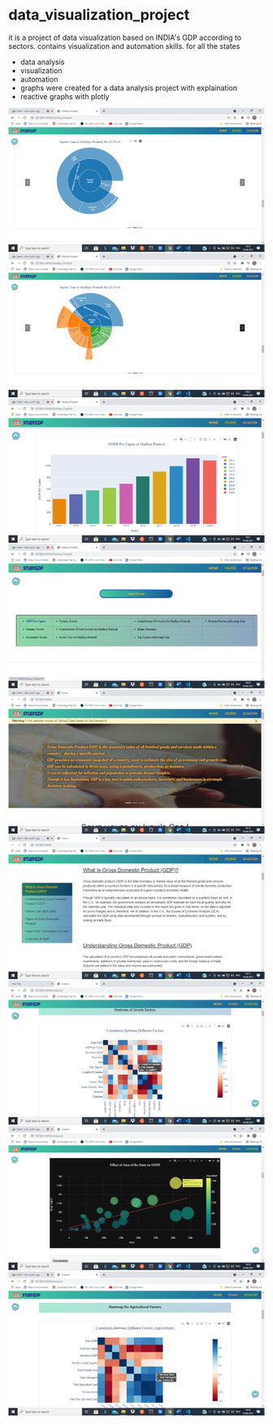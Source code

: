 # data_visualization_project
it is a project of data visualization based on INDIA's GDP according to sectors. contains visualization and automation skills.
for all the states
- data analysis
- visualization
- automation
- graphs were created for a data analysis project with explaination
- reactive graphs with plotly

![](1.png)
![](2.png)
![](3.png)
![](4.png)
![](7.png)
![](8.png)
![](9.png)
![](11.png)
![](12.png)
